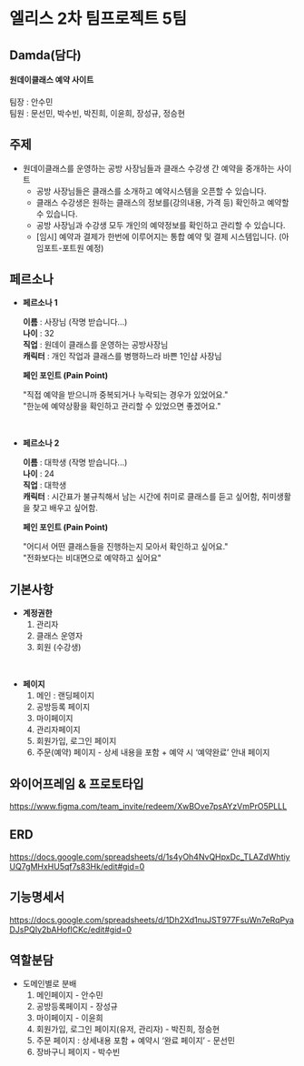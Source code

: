 
# 엘리스 2차 팀프로젝트 5팀
## Damda(담다)
#### 원데이클래스 예약 사이트

팀장 : 안수민<br>
팀원 : 문선민, 박수빈, 박진희, 이윤희, 장성규, 정승현


## 주제

- 원데이클래스를 운영하는 공방 사장님들과 클래스 수강생 간 예약을 중개하는 사이트
    - 공방 사장님들은 클래스를 소개하고 예약시스템을 오픈할 수 있습니다.
    - 클래스 수강생은 원하는 클래스의 정보를(강의내용, 가격 등) 확인하고 예약할 수 있습니다.
    - 공방 사장님과 수강생 모두 개인의 예약정보를 확인하고 관리할 수 있습니다.
    - [임시] 예약과 결제가 한번에 이루어지는 통합 예약 및 결제 시스템입니다. (아임포트-포트원 예정)

## 페르소나

- **페르소나 1**
 
    **이름** : 사장님 (작명 받습니다...)<br>
    **나이** : 32<br>
    **직업** : 원데이 클래스를 운영하는 공방사장님<br>
    **캐릭터** : 개인 작업과 클래스를 병행하느라 바쁜 1인샵 사장님
    
    **페인 포인트 (Pain Point)**
    
    "직접 예약을 받으니까 중복되거나 누락되는 경우가 있었어요."<br>
    "한눈에 예약상황을 확인하고 관리할 수 있었으면 좋겠어요."
<br>

- **페르소나 2**

    **이름** : 대학생 (작명 받습니다...)<br>
    **나이** : 24<br>
    **직업** : 대학생<br>
    **캐릭터** : 시간표가 불규칙해서 남는 시간에 취미로 클래스를 듣고 싶어함, 취미생활을 찾고 배우고 싶어함.
    
    **페인 포인트 (Pain Point)**
    
    "어디서 어떤 클래스들을 진행하는지 모아서 확인하고 싶어요."<br>
    "전화보다는 비대면으로 예약하고 싶어요"


## 기본사항

- **계정권한**
    1. 관리자
    2. 클래스 운영자
    3. 회원 (수강생)
<br>

- **페이지**
    1. 메인 : 랜딩페이지
    2. 공방등록 페이지
    3. 마이페이지
    4. 관리자페이지
    5. 회원가입, 로그인 페이지
    6. 주문(예약) 페이지 - 상세 내용을 포함 + 예약 시 ‘예약완료’ 안내 페이지

## 와이어프레임 & 프로토타입
https://www.figma.com/team_invite/redeem/XwBOve7psAYzVmPrO5PLLL

## ERD

https://docs.google.com/spreadsheets/d/1s4yOh4NvQHpxDc_TLAZdWhtiyUQ7gMHxHU5qf7s83Hk/edit#gid=0

## 기능명세서

https://docs.google.com/spreadsheets/d/1Dh2Xd1nuJST977FsuWn7eRqPyaDJsPQIy2bAHofICKc/edit#gid=0


## 역할분담

- 도메인별로 분배
    1. 메인페이지 - 안수민
    2. 공방등록페이지 - 장성규
    3. 마이페이지 - 이윤희
    4. 회원가입, 로그인 페이지(유저, 관리자) - 박진희, 정승현
    5. 주문 페이지 : 상세내용 포함 + 예약시 ‘완료 페이지’ - 문선민
    6. 장바구니 페이지 - 박수빈
